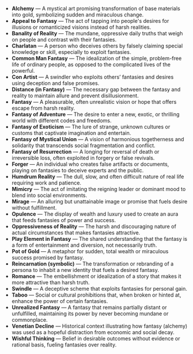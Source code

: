 - **Alchemy** — A mystical art promising transformation of base materials into gold, symbolizing sudden and miraculous change.  
- **Appeal to Fantasy** — The act of tapping into people's desires for illusions or romanticized visions instead of harsh realities.  
- **Banality of Reality** — The mundane, oppressive daily truths that weigh on people and contrast with their fantasies.  
- **Charlatan** — A person who deceives others by falsely claiming special knowledge or skill, especially to exploit fantasies.  
- **Common Man Fantasy** — The idealization of the simple, problem-free life of ordinary people, as opposed to the complicated lives of the powerful.  
- **Con Artist** — A swindler who exploits others’ fantasies and desires using deception and false promises.  
- **Distance (in Fantasy)** — The necessary gap between the fantasy and reality to maintain allure and prevent disillusionment.  
- **Fantasy** — A pleasurable, often unrealistic vision or hope that offers escape from harsh reality.  
- **Fantasy of Adventure** — The desire to enter a new, exotic, or thrilling world with different codes and freedoms.  
- **Fantasy of Exoticism** — The lure of strange, unknown cultures or customs that captivate imagination and entertain.  
- **Fantasy of Mystical Union** — A vision of harmonious togetherness and solidarity that transcends social fragmentation and conflict.  
- **Fantasy of Resurrection** — A longing for reversal of death or irreversible loss, often exploited in forgery or false revivals.  
- **Forger** — An individual who creates false artifacts or documents, playing on fantasies to deceive experts and the public.  
- **Humdrum Reality** — The dull, slow, and often difficult nature of real life requiring work and patience.  
- **Mimicry** — The act of imitating the reigning leader or dominant mood to blend into social environments.  
- **Mirage** — An alluring but unattainable image or promise that fuels desire without fulfillment.  
- **Opulence** — The display of wealth and luxury used to create an aura that feeds fantasies of power and success.  
- **Oppressiveness of Reality** — The harsh and discouraging nature of actual circumstances that makes fantasies attractive.  
- **Play Element in Fantasy** — The shared understanding that the fantasy is a form of entertainment and diversion, not necessarily truth.  
- **Pot of Gold** — A metaphor for sudden, total wealth or miraculous success promised by fantasy.  
- **Reincarnation (symbolic)** — The transformation or rebranding of a persona to inhabit a new identity that fuels a desired fantasy.  
- **Romance** — The embellishment or idealization of a story that makes it more attractive than harsh truth.  
- **Swindle** — A deceptive scheme that exploits fantasies for personal gain.  
- **Taboo** — Social or cultural prohibitions that, when broken or hinted at, enhance the power of certain fantasies.  
- **Unrealized Fantasy** — A fantasy that remains partially distant or unfulfilled, maintaining its power by never becoming mundane or commonplace.  
- **Venetian Decline** — Historical context illustrating how fantasy (alchemy) was used as a hopeful distraction from economic and social decay.  
- **Wishful Thinking** — Belief in desirable outcomes without evidence or rational basis, fueling fantasies over reality.
